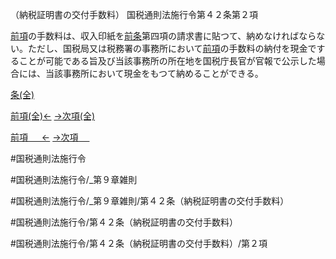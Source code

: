 （納税証明書の交付手数料）
国税通則法施行令第４２条第２項

[前項](国税通則法施行＿令＿第４２条第１項)の手数料は、収入印紙を[前条](国税通則法施行＿令＿第４１条第１項)第四項の請求書に貼つて、納めなければならない。ただし、国税局又は税務署の事務所において[前項](国税通則法施行＿令＿第４２条第１項)の手数料の納付を現金ですることが可能である旨及び当該事務所の所在地を国税庁長官が官報で公示した場合には、当該事務所において現金をもつて納めることができる。

[条(全)](国税通則法施行＿令＿第４２条_.md)

[前項(全)←](国税通則法施行＿令＿第４２条第１項_.md)    [→次項(全)](国税通則法施行＿令＿第４２条第３項_.md)

[前項 　 ←](国税通則法施行＿令＿第４２条第１項.md)    [→次項 　 ](国税通則法施行＿令＿第４２条第３項.md)



#国税通則法施行令

#国税通則法施行令/_第９章雑則

#国税通則法施行令/_第９章雑則/第４２条（納税証明書の交付手数料）

#国税通則法施行令/第４２条（納税証明書の交付手数料）

#国税通則法施行令/第４２条（納税証明書の交付手数料）/第２項

